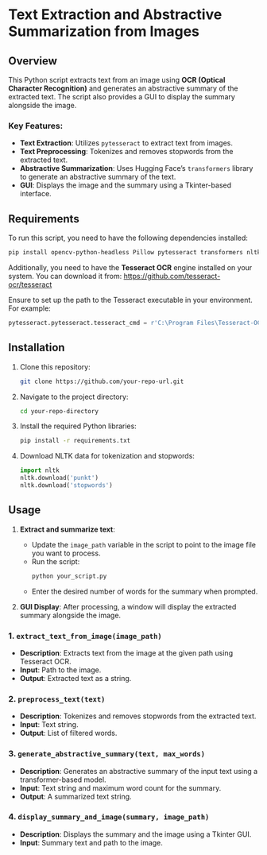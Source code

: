 # Text Extraction and Abstractive Summarization from Images

## Overview
This Python script extracts text from an image using **OCR (Optical Character Recognition)** and generates an abstractive summary of the extracted text. The script also provides a GUI to display the summary alongside the image.

### Key Features:
- **Text Extraction**: Utilizes `pytesseract` to extract text from images.
- **Text Preprocessing**: Tokenizes and removes stopwords from the extracted text.
- **Abstractive Summarization**: Uses Hugging Face’s `transformers` library to generate an abstractive summary of the text.
- **GUI**: Displays the image and the summary using a Tkinter-based interface.

## Requirements
To run this script, you need to have the following dependencies installed:

```bash
pip install opencv-python-headless Pillow pytesseract transformers nltk tkinter
```

Additionally, you need to have the **Tesseract OCR** engine installed on your system. You can download it from: https://github.com/tesseract-ocr/tesseract

Ensure to set up the path to the Tesseract executable in your environment. For example:

```python
pytesseract.pytesseract.tesseract_cmd = r'C:\Program Files\Tesseract-OCR\tesseract.exe'
```

## Installation
1. Clone this repository:
   ```bash
   git clone https://github.com/your-repo-url.git
   ```
2. Navigate to the project directory:
   ```bash
   cd your-repo-directory
   ```
3. Install the required Python libraries:
   ```bash
   pip install -r requirements.txt
   ```
4. Download NLTK data for tokenization and stopwords:
   ```python
   import nltk
   nltk.download('punkt')
   nltk.download('stopwords')
   ```

## Usage

1. **Extract and summarize text**:
   - Update the `image_path` variable in the script to point to the image file you want to process.
   - Run the script:
     ```bash
     python your_script.py
     ```
   - Enter the desired number of words for the summary when prompted.

2. **GUI Display**: 
   After processing, a window will display the extracted summary alongside the image.


### 1. `extract_text_from_image(image_path)`
- **Description**: Extracts text from the image at the given path using Tesseract OCR.
- **Input**: Path to the image.
- **Output**: Extracted text as a string.

### 2. `preprocess_text(text)`
- **Description**: Tokenizes and removes stopwords from the extracted text.
- **Input**: Text string.
- **Output**: List of filtered words.

### 3. `generate_abstractive_summary(text, max_words)`
- **Description**: Generates an abstractive summary of the input text using a transformer-based model.
- **Input**: Text string and maximum word count for the summary.
- **Output**: A summarized text string.

### 4. `display_summary_and_image(summary, image_path)`
- **Description**: Displays the summary and the image using a Tkinter GUI.
- **Input**: Summary text and path to the image.
